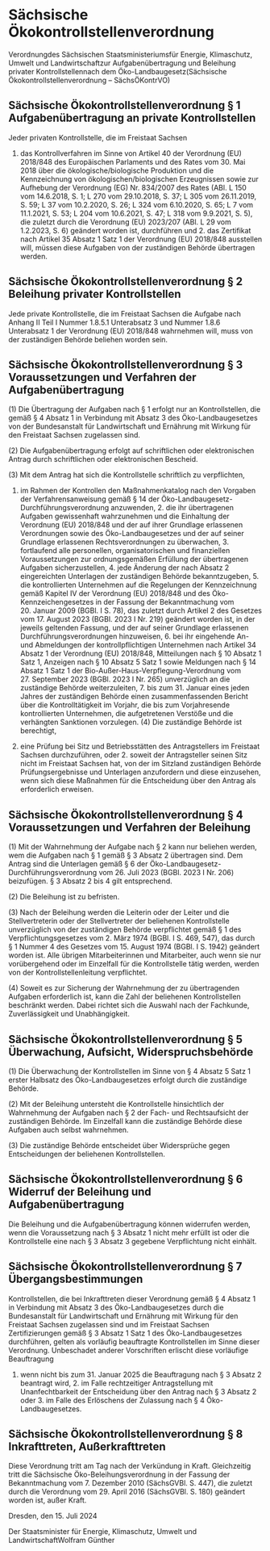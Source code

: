 # Sächsische Ökokontrollstellenverordnung

Verordnungdes Sächsischen Staatsministeriumsfür Energie, Klimaschutz, Umwelt und Landwirtschaftzur Aufgabenübertragung und Beleihung privater Kontrollstellennach dem Öko-Landbaugesetz(Sächsische Ökokontrollstellenverordnung – SächsÖKontrVO)

## Sächsische Ökokontrollstellenverordnung § 1 Aufgabenübertragung an private Kontrollstellen

Jeder privaten Kontrollstelle, die im Freistaat Sachsen

1. das Kontrollverfahren im Sinne von Artikel 40 der Verordnung (EU) 2018/848 des Europäischen Parlaments und des Rates vom 30. Mai 2018 über die ökologische/biologische Produktion und die Kennzeichnung von ökologischen/biologischen Erzeugnissen sowie zur Aufhebung der Verordnung (EG) Nr. 834/2007 des Rates (ABl. L 150 vom 14.6.2018, S. 1; L 270 vom 29.10.2018, S. 37; L 305 vom 26.11.2019, S. 59; L 37 vom 10.2.2020, S. 26; L 324 vom 6.10.2020, S. 65; L 7 vom 11.1.2021, S. 53; L 204 vom 10.6.2021, S. 47; L 318 vom 9.9.2021, S. 5), die zuletzt durch die Verordnung (EU) 2023/207 (ABl. L 29 vom 1.2.2023, S. 6) geändert worden ist, durchführen und 2. das Zertifikat nach Artikel 35 Absatz 1 Satz 1 der Verordnung (EU) 2018/848 ausstellen will, müssen diese Aufgaben von der zuständigen Behörde übertragen werden.


## Sächsische Ökokontrollstellenverordnung § 2 Beleihung privater Kontrollstellen

Jede private Kontrollstelle, die im Freistaat Sachsen die Aufgabe nach Anhang II Teil I Nummer 1.8.5.1 Unterabsatz 3 und Nummer 1.8.6 Unterabsatz 1 der Verordnung (EU) 2018/848 wahrnehmen will, muss von der zuständigen Behörde beliehen worden sein.


## Sächsische Ökokontrollstellenverordnung § 3 Voraussetzungen und Verfahren der Aufgabenübertragung

(1) Die Übertragung der Aufgaben nach § 1 erfolgt nur an Kontrollstellen, die gemäß § 4 Absatz 1 in Verbindung mit Absatz 3 des Öko-Landbaugesetzes von der Bundesanstalt für Landwirtschaft und Ernährung mit Wirkung für den Freistaat Sachsen zugelassen sind.

(2) Die Aufgabenübertragung erfolgt auf schriftlichen oder elektronischen Antrag durch schriftlichen oder elektronischen Bescheid.

(3) Mit dem Antrag hat sich die Kontrollstelle schriftlich zu verpflichten,

1. im Rahmen der Kontrollen den Maßnahmenkatalog nach den Vorgaben der Verfahrensanweisung gemäß § 14 der Öko-Landbaugesetz-Durchführungsverordnung anzuwenden, 2. die ihr übertragenen Aufgaben gewissenhaft wahrzunehmen und die Einhaltung der Verordnung (EU) 2018/848 und der auf ihrer Grundlage erlassenen Verordnungen sowie des Öko-Landbaugesetzes und der auf seiner Grundlage erlassenen Rechtsverordnungen zu überwachen, 3. fortlaufend alle personellen, organisatorischen und finanziellen Voraussetzungen zur ordnungsgemäßen Erfüllung der übertragenen Aufgaben sicherzustellen, 4. jede Änderung der nach Absatz 2 eingereichten Unterlagen der zuständigen Behörde bekanntzugeben, 5. die kontrollierten Unternehmen auf die Regelungen der Kennzeichnung gemäß Kapitel IV der Verordnung (EU) 2018/848 und des Öko-Kennzeichengesetzes in der Fassung der Bekanntmachung vom 20. Januar 2009 (BGBl. I S. 78), das zuletzt durch Artikel 2 des Gesetzes vom 17. August 2023 (BGBl. 2023 I Nr. 219) geändert worden ist, in der jeweils geltenden Fassung, und der auf seiner Grundlage erlassenen Durchführungsverordnungen hinzuweisen, 6. bei ihr eingehende An- und Abmeldungen der kontrollpflichtigen Unternehmen nach Artikel 34 Absatz 1 der Verordnung (EU) 2018/848, Mitteilungen nach § 10 Absatz 1 Satz 1, Anzeigen nach § 10 Absatz 5 Satz 1 sowie Meldungen nach § 14 Absatz 1 Satz 1 der Bio-Außer-Haus-Verpflegung-Verordnung vom 27. September 2023 (BGBl. 2023 I Nr. 265) unverzüglich an die zuständige Behörde weiterzuleiten, 7. bis zum 31. Januar eines jeden Jahres der zuständigen Behörde einen zusammenfassenden Bericht über die Kontrolltätigkeit im Vorjahr, die bis zum Vorjahresende kontrollierten Unternehmen, die aufgetretenen Verstöße und die verhängten Sanktionen vorzulegen. (4) Die zuständige Behörde ist berechtigt,

1. eine Prüfung bei Sitz und Betriebsstätten des Antragstellers im Freistaat Sachsen durchzuführen, oder 2. soweit der Antragsteller seinen Sitz nicht im Freistaat Sachsen hat, von der im Sitzland zuständigen Behörde Prüfungsergebnisse und Unterlagen anzufordern und diese einzusehen, wenn sich diese Maßnahmen für die Entscheidung über den Antrag als erforderlich erweisen.


## Sächsische Ökokontrollstellenverordnung § 4 Voraussetzungen und Verfahren der Beleihung

(1) Mit der Wahrnehmung der Aufgabe nach § 2 kann nur beliehen werden, wem die Aufgaben nach § 1 gemäß § 3 Absatz 2 übertragen sind. Dem Antrag sind die Unterlagen gemäß § 6 der Öko-Landbaugesetz-Durchführungsverordnung vom 26. Juli 2023 (BGBl. 2023 I Nr. 206) beizufügen. § 3 Absatz 2 bis 4 gilt entsprechend.

(2) Die Beleihung ist zu befristen.

(3) Nach der Beleihung werden die Leiterin oder der Leiter und die Stellvertreterin oder der Stellvertreter der beliehenen Kontrollstelle unverzüglich von der zuständigen Behörde verpflichtet gemäß § 1 des Verpflichtungsgesetzes vom 2. März 1974 (BGBl. I S. 469, 547), das durch § 1 Nummer 4 des Gesetzes vom 15. August 1974 (BGBl. I S. 1942) geändert worden ist. Alle übrigen Mitarbeiterinnen und Mitarbeiter, auch wenn sie nur vorübergehend oder im Einzelfall für die Kontrollstelle tätig werden, werden von der Kontrollstellenleitung verpflichtet.

(4) Soweit es zur Sicherung der Wahrnehmung der zu übertragenden Aufgaben erforderlich ist, kann die Zahl der beliehenen Kontrollstellen beschränkt werden. Dabei richtet sich die Auswahl nach der Fachkunde, Zuverlässigkeit und Unabhängigkeit.


## Sächsische Ökokontrollstellenverordnung § 5 Überwachung, Aufsicht, Widerspruchsbehörde

(1) Die Überwachung der Kontrollstellen im Sinne von § 4 Absatz 5 Satz 1 erster Halbsatz des Öko-Landbaugesetzes erfolgt durch die zuständige Behörde.

(2) Mit der Beleihung untersteht die Kontrollstelle hinsichtlich der Wahrnehmung der Aufgaben nach § 2 der Fach- und Rechtsaufsicht der zuständigen Behörde. Im Einzelfall kann die zuständige Behörde diese Aufgaben auch selbst wahrnehmen.

(3) Die zuständige Behörde entscheidet über Widersprüche gegen Entscheidungen der beliehenen Kontrollstellen.


## Sächsische Ökokontrollstellenverordnung § 6 Widerruf der Beleihung und Aufgabenübertragung

Die Beleihung und die Aufgabenübertragung können widerrufen werden, wenn die Voraussetzung nach § 3 Absatz 1 nicht mehr erfüllt ist oder die Kontrollstelle eine nach § 3 Absatz 3 gegebene Verpflichtung nicht einhält.


## Sächsische Ökokontrollstellenverordnung § 7 Übergangsbestimmungen

Kontrollstellen, die bei Inkrafttreten dieser Verordnung gemäß § 4 Absatz 1 in Verbindung mit Absatz 3 des Öko-Landbaugesetzes durch die Bundesanstalt für Landwirtschaft und Ernährung mit Wirkung für den Freistaat Sachsen zugelassen sind und im Freistaat Sachsen Zertifizierungen gemäß § 3 Absatz 1 Satz 1 des Öko-Landbaugesetzes durchführen, gelten als vorläufig beauftragte Kontrollstellen im Sinne dieser Verordnung. Unbeschadet anderer Vorschriften erlischt diese vorläufige Beauftragung

1. wenn nicht bis zum 31. Januar 2025 die Beauftragung nach § 3 Absatz 2 beantragt wird, 2. im Falle rechtzeitiger Antragstellung mit Unanfechtbarkeit der Entscheidung über den Antrag nach § 3 Absatz 2 oder 3. im Falle des Erlöschens der Zulassung nach § 4 Öko-Landbaugesetzes. 
## Sächsische Ökokontrollstellenverordnung § 8 Inkrafttreten, Außerkrafttreten

Diese Verordnung tritt am Tag nach der Verkündung in Kraft. Gleichzeitig tritt die Sächsische Öko-Beleihungsverordnung in der Fassung der Bekanntmachung vom 7. Dezember 2010 (SächsGVBl. S. 447), die zuletzt durch die Verordnung vom 29. April 2016 (SächsGVBl. S. 180) geändert worden ist, außer Kraft.

Dresden, den 15. Juli 2024

Der Staatsminister für Energie, Klimaschutz, Umwelt und LandwirtschaftWolfram Günther

